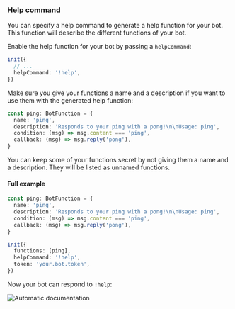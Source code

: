 ### Help command

You can specify a help command to generate a help function for your bot. This function will describe the different functions of your bot.

Enable the help function for your bot by passing a `helpCommand`:

```ts
init({
  // ...
  helpCommand: '!help',
})
```

Make sure you give your functions a name and a description if you want to use them with the generated help function:

```ts
const ping: BotFunction = {
  name: 'ping',
  description: 'Responds to your ping with a pong!\n\nUsage: ping',
  condition: (msg) => msg.content === 'ping',
  callback: (msg) => msg.reply('pong'),
}
```

You can keep some of your functions secret by not giving them a name and a description. They will be listed as unnamed functions.

#### Full example

```ts
const ping: BotFunction = {
  name: 'ping',
  description: 'Responds to your ping with a pong!\n\nUsage: ping',
  condition: (msg) => msg.content === 'ping',
  callback: (msg) => msg.reply('pong'),
}

init({
  functions: [ping],
  helpCommand: '!help',
  token: 'your.bot.token',
})
```

Now your bot can respond to `!help`:

![Automatic documentation](https://i.imgur.com/kqBnZ5M.png)
